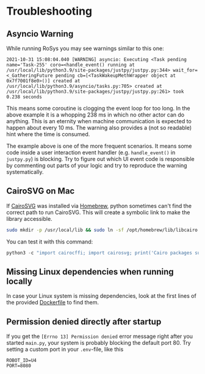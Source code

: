# Troubleshooting

## Asyncio Warning

While running RoSys you may see warnings similar to this one:

```
2021-10-31 15:08:04.040 [WARNING] asyncio: Executing <Task pending name='Task-255' coro=<handle_event() running at /usr/local/lib/python3.9/site-packages/justpy/justpy.py:344> wait_for=<_GatheringFuture pending cb=[<TaskWakeupMethWrapper object at 0x7f7001f8e0>()] created at /usr/local/lib/python3.9/asyncio/tasks.py:705> created at /usr/local/lib/python3.9/site-packages/justpy/justpy.py:261> took 0.238 seconds
```

This means some coroutine is clogging the event loop for too long.
In the above example it is a whopping 238 ms in which no other actor can do anything.
This is an eternity when machine communication is expected to happen about every 10 ms.
The warning also provides a (not so readable) hint where the time is consumed.

The example above is one of the more frequent scenarios.
It means some code inside a user interaction event handler (e.g. `handle_event()` in `justpy.py`) is blocking.
Try to figure out which UI event code is responsible by commenting out parts of your logic and try to reproduce the warning systematically.

## CairoSVG on Mac

If [CairoSVG](https://cairosvg.org/) was installed via [Homebrew](https://brew.sh/), python sometimes can't find the correct path to run CairoSVG.
This will create a symbolic link to make the library accessible.

```bash
sudo mkdir -p /usr/local/lib && sudo ln -sf /opt/homebrew/lib/libcairo.2.dylib /usr/local/lib/libcairo.2.dylib
```

You can test it with this command:

```python
python3 -c "import cairocffi; import cairosvg; print('Cairo packages successfully imported!')"
```

## Missing Linux dependencies when running locally

In case your Linux system is missing dependencies, look at the first lines of the provided [Dockerfile](https://github.com/zauberzeug/field_friend/blob/main/Dockerfile) to find them.

## Permission denied directly after startup

If you get the `[Errno 13] Permission denied` error message right after you started `main.py`, your system is probably blocking the default port 80.
Try setting a custom port in your `.env`-file, like this

```
ROBOT_ID=U4
PORT=8080
```
